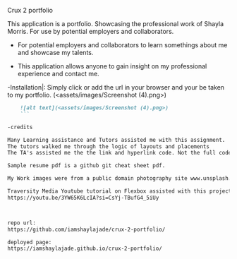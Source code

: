 Crux 2 portfolio

This application is a portfolio. Showcasing the professional work of Shayla Morris. For use by potential employers and collaborators.

- For potential employers and collaborators to learn somethings about me and showcase my talents. 

- This application allows anyone to gain insight on my professional experience and contact me.

-Installation|:
Simply click or add the url in your browser and your be taken to my portfolio.
(<assets/images/Screenshot (4).png>)
 

```md
    ![alt text](<assets/images/Screenshot (4).png>)
    ```

-credits

Many Learning assistance and Tutors assisted me with this assignment.
The tutors walked me through the logic of layouts and placements
The TA's assisted me the the link and hyperlink code. Not the full code but things I was missing. 

Sample resume pdf is a github git cheat sheet pdf.

My Work images were from a public domain photography site www.unsplash.com

Traversity Media Youtube tutorial on Flexbox assisted with this project
https://youtu.be/3YW65K6LcIA?si=CsYj-TBufG4_5iUy



repo url: 
https://github.com/iamshaylajade/crux-2-portfolio/ 

deployed page: 
https://iamshaylajade.github.io/crux-2-portfolio/ 
